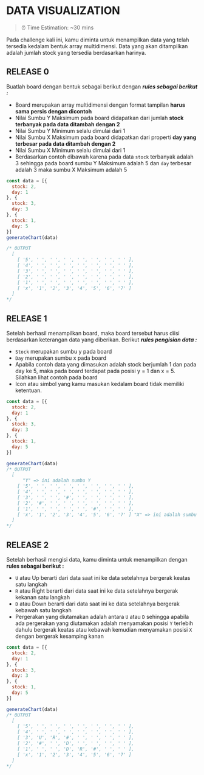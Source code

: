 # DATA VISUALIZATION 
> ⏰ Time Estimation: ~30 mins

Pada challenge kali ini, kamu diminta untuk menampilkan data yang telah tersedia kedalam bentuk array multidimensi. Data yang akan ditampilkan adalah jumlah stock yang tersedia berdasarkan harinya.

## RELEASE 0 
Buatlah board dengan bentuk sebagai berikut dengan ***rules sebagai berikut :***
  - Board merupakan array multidimensi dengan format tampilan **harus sama persis dengan dicontoh**
  - Nilai Sumbu Y Maksimum pada board didapatkan dari jumlah **stock terbanyak pada data ditambah dengan 2**
  - Nilai Sumbu Y Minimum selalu dimulai dari 1
  - Nilai Sumbu X Maksimum pada board didapatkan dari properti **day yang terbesar pada data ditambah dengan 2**
  - Nilai Sumbu X Minimum selalu dimulai dari 1
  - Berdasarkan contoh dibawah karena pada data `stock` terbanyak adalah 3 sehingga pada board sumbu Y Maksimum adalah 5 dan `day` terbesar adalah 3 maka sumbu X Maksimum adalah 5
```javascript
const data = [{
  stock: 2,
  day: 1
}, {
  stock: 3,
  day: 3
}, {
  stock: 1,
  day: 5
}]
generateChart(data)

/* OUTPUT
  [ 
    [ '5', ' ', ' ', ' ', ' ', ' ', ' ', ' ' ],
    [ '4', ' ', ' ', ' ', ' ', ' ', ' ', ' ' ],
    [ '3', ' ', ' ', ' ', ' ', ' ', ' ', ' ' ],
    [ '2', ' ', ' ', ' ', ' ', ' ', ' ', ' ' ],
    [ '1', ' ', ' ', ' ', ' ', ' ', ' ', ' ' ],
    [ 'x', '1', '2', '3', '4', '5', '6', '7' ] 
  ]
*/
```
## RELEASE 1 
Setelah berhasil menampilkan board, maka board tersebut harus diisi berdasarkan keterangan data yang diberikan. Berikut ***rules pengisian data :***
  - `Stock` merupakan sumbu y pada board
  - `Day` merupakan sumbu x pada board
  - Apabila contoh data yang dimasukan adalah stock berjumlah 1 dan pada day ke 5, maka pada board terdapat pada posisi y = 1 dan x = 5. Silahkan lihat contoh pada board
  - Icon atau simbol yang kamu masukan kedalam board tidak memiliki ketentuan.
```javascript
const data = [{
  stock: 2,
  day: 1
}, {
  stock: 3,
  day: 3
}, {
  stock: 1,
  day: 5
}]

generateChart(data)
/* OUTPUT
  [ 
      "Y" => ini adalah sumbu Y
    [ '5', ' ', ' ', ' ', ' ', ' ', ' ', ' ' ],
    [ '4', ' ', ' ', ' ', ' ', ' ', ' ', ' ' ],
    [ '3', ' ', ' ', '#', ' ', ' ', ' ', ' ' ],
    [ '2', '#', ' ', ' ', ' ', ' ', ' ', ' ' ],
    [ '1', ' ', ' ', ' ', ' ', '#', ' ', ' ' ],
    [ 'x', '1', '2', '3', '4', '5', '6', '7' ] "X" => ini adalah sumbu X
  ]
*/
```

## RELEASE 2
Setelah berhasil mengisi data, kamu diminta untuk menampilkan dengan **rules sebagai berikut :**
  - `U` atau Up berarti dari data saat ini ke data setelahnya bergerak keatas satu langkah
  - `R` atau Right berarti dari data saat ini ke data setelahnya bergerak kekanan satu langkah
  - `D` atau Down berarti dari data saat ini ke data setelahnya bergerak kebawah satu langkah
  - Pergerakan yang diutamakan adalah antara `U` atau `D` sehingga apabila ada pergerakan yang diutamakan adalah menyamakan posisi `Y` terlebih dahulu bergerak keatas atau kebawah kemudian menyamakan posisi `X` dengan bergerak kesamping kanan
```javascript
const data = [{
  stock: 2,
  day: 1
}, {
  stock: 3,
  day: 3
}, {
  stock: 1,
  day: 5
}]

generateChart(data)
/* OUTPUT
  [ 
    [ '5', ' ', ' ', ' ', ' ', ' ', ' ', ' ' ],
    [ '4', ' ', ' ', ' ', ' ', ' ', ' ', ' ' ],
    [ '3', 'U', 'R', '#', ' ', ' ', ' ', ' ' ],
    [ '2', '#', ' ', 'D', ' ', ' ', ' ', ' ' ],
    [ '1', ' ', ' ', 'D', 'R', '#', ' ', ' ' ],
    [ 'x', '1', '2', '3', '4', '5', '6', '7' ] 
  ]
*/
```